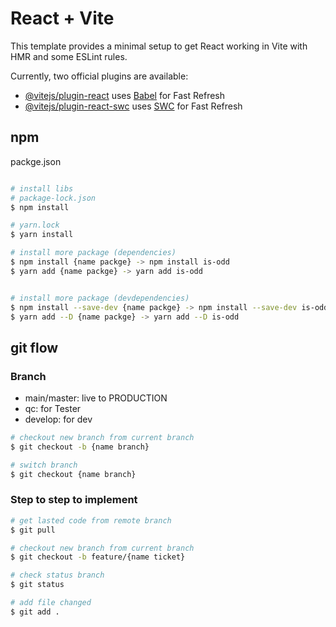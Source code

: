 # React + Vite

This template provides a minimal setup to get React working in Vite with HMR and some ESLint rules.

Currently, two official plugins are available:

- [@vitejs/plugin-react](https://github.com/vitejs/vite-plugin-react/blob/main/packages/plugin-react/README.md) uses [Babel](https://babeljs.io/) for Fast Refresh
- [@vitejs/plugin-react-swc](https://github.com/vitejs/vite-plugin-react-swc) uses [SWC](https://swc.rs/) for Fast Refresh


## npm

packge.json
```bash

# install libs
# package-lock.json
$ npm install 

# yarn.lock
$ yarn install

# install more package (dependencies)
$ npm install {name packge} -> npm install is-odd
$ yarn add {name packge} -> yarn add is-odd


# install more package (devdependencies)
$ npm install --save-dev {name packge} -> npm install --save-dev is-odd
$ yarn add --D {name packge} -> yarn add --D is-odd
```

## git flow

### Branch
- main/master: live to PRODUCTION
- qc: for Tester
- develop: for dev

```bash
# checkout new branch from current branch
$ git checkout -b {name branch}

# switch branch
$ git checkout {name branch}
```
### Step to step to implement

```bash
# get lasted code from remote branch
$ git pull

# checkout new branch from current branch
$ git checkout -b feature/{name ticket}

# check status branch
$ git status

# add file changed
$ git add .
```

